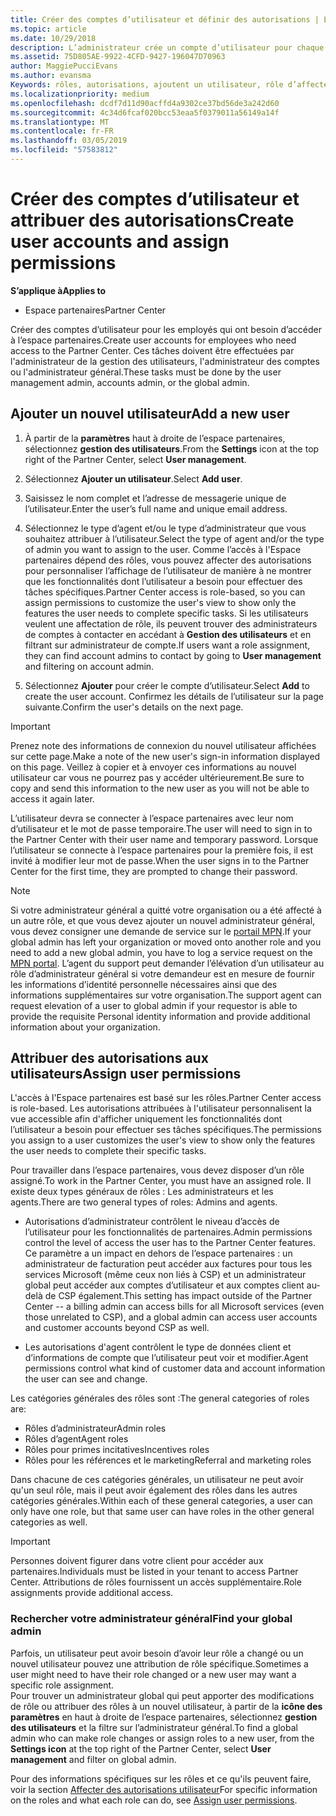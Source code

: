 ```yaml
---
title: Créer des comptes d’utilisateur et définir des autorisations | Espace partenaires
ms.topic: article
ms.date: 10/29/2018
description: L’administrateur crée un compte d’utilisateur pour chaque employé du partenaire devant accéder à l’Espace partenaires.
ms.assetid: 75D805AE-9922-4CFD-9427-196047D70963
author: MaggiePucciEvans
ms.author: evansma
Keywords: rôles, autorisations, ajoutent un utilisateur, rôle d’affecter, administrateur, agent,
ms.localizationpriority: medium
ms.openlocfilehash: dcdf7d11d90acffd4a9302ce37bd56de3a242d60
ms.sourcegitcommit: 4c34d6fcaf020bcc53eaa5f0379011a56149a14f
ms.translationtype: MT
ms.contentlocale: fr-FR
ms.lasthandoff: 03/05/2019
ms.locfileid: "57583812"
---
```

# <a name="create-user-accounts-and-assign-permissions"></a><span data-ttu-id="4703f-104">Créer des comptes d’utilisateur et attribuer des autorisations</span><span class="sxs-lookup"><span data-stu-id="4703f-104">Create user accounts and assign permissions</span></span>

<span data-ttu-id="4703f-105">**S’applique à**</span><span class="sxs-lookup"><span data-stu-id="4703f-105">**Applies to**</span></span>

-  <span data-ttu-id="4703f-106">Espace partenaires</span><span class="sxs-lookup"><span data-stu-id="4703f-106">Partner Center</span></span>

<span data-ttu-id="4703f-107">Créer des comptes d’utilisateur pour les employés qui ont besoin d’accéder à l’espace partenaires.</span><span class="sxs-lookup"><span data-stu-id="4703f-107">Create user accounts for employees who need access to the Partner Center.</span></span> <span data-ttu-id="4703f-108">Ces tâches doivent être effectuées par l'administrateur de la gestion des utilisateurs, l'administrateur des comptes ou l'administrateur général.</span><span class="sxs-lookup"><span data-stu-id="4703f-108">These tasks must be done by the user management admin, accounts admin, or the global admin.</span></span> 


## <a name="add-a-new-user"></a><span data-ttu-id="4703f-109">Ajouter un nouvel utilisateur</span><span class="sxs-lookup"><span data-stu-id="4703f-109">Add a new user</span></span>

1. <span data-ttu-id="4703f-110">À partir de la **paramètres** haut à droite de l’espace partenaires, sélectionnez **gestion des utilisateurs**.</span><span class="sxs-lookup"><span data-stu-id="4703f-110">From the **Settings** icon at the top right of the Partner Center, select **User management**.</span></span>

2.  <span data-ttu-id="4703f-111">Sélectionnez **Ajouter un utilisateur**.</span><span class="sxs-lookup"><span data-stu-id="4703f-111">Select **Add user**.</span></span>

3.  <span data-ttu-id="4703f-112">Saisissez le nom complet et l’adresse de messagerie unique de l’utilisateur.</span><span class="sxs-lookup"><span data-stu-id="4703f-112">Enter the user’s full name and unique email address.</span></span>

4.  <span data-ttu-id="4703f-113">Sélectionnez le type d’agent et/ou le type d’administrateur que vous souhaitez attribuer à l’utilisateur.</span><span class="sxs-lookup"><span data-stu-id="4703f-113">Select the type of agent and/or the type of admin you want to assign to the user.</span></span> <span data-ttu-id="4703f-114">Comme l’accès à l'Espace partenaires dépend des rôles, vous pouvez affecter des autorisations pour personnaliser l’affichage de l’utilisateur de manière à ne montrer que les fonctionnalités dont l’utilisateur a besoin pour effectuer des tâches spécifiques.</span><span class="sxs-lookup"><span data-stu-id="4703f-114">Partner Center access is role-based, so you can assign permissions to customize the user's view to show only the features the user needs to complete specific tasks.</span></span>  <span data-ttu-id="4703f-115">Si les utilisateurs veulent une affectation de rôle, ils peuvent trouver des administrateurs de comptes à contacter en accédant à **Gestion des utilisateurs** et en filtrant sur administrateur de compte.</span><span class="sxs-lookup"><span data-stu-id="4703f-115">If users want a role assignment, they can find account admins to contact by going to **User management** and filtering on account admin.</span></span>

5.  <span data-ttu-id="4703f-116">Sélectionnez **Ajouter** pour créer le compte d’utilisateur.</span><span class="sxs-lookup"><span data-stu-id="4703f-116">Select **Add** to create the user account.</span></span> <span data-ttu-id="4703f-117">Confirmez les détails de l’utilisateur sur la page suivante.</span><span class="sxs-lookup"><span data-stu-id="4703f-117">Confirm the user's details on the next page.</span></span>

> [!IMPORTANT]  
> <span data-ttu-id="4703f-118">Prenez note des informations de connexion du nouvel utilisateur affichées sur cette page.</span><span class="sxs-lookup"><span data-stu-id="4703f-118">Make a note of the new user's sign-in information displayed on this page.</span></span> <span data-ttu-id="4703f-119">Veillez à copier et à envoyer ces informations au nouvel utilisateur car vous ne pourrez pas y accéder ultérieurement.</span><span class="sxs-lookup"><span data-stu-id="4703f-119">Be sure to copy and send this information to the new user as you will not be able to access it again later.</span></span> 

<span data-ttu-id="4703f-120">L’utilisateur devra se connecter à l’espace partenaires avec leur nom d’utilisateur et le mot de passe temporaire.</span><span class="sxs-lookup"><span data-stu-id="4703f-120">The user will need to sign in to the Partner Center with their user name and temporary password.</span></span> <span data-ttu-id="4703f-121">Lorsque l’utilisateur se connecte à l’espace partenaires pour la première fois, il est invité à modifier leur mot de passe.</span><span class="sxs-lookup"><span data-stu-id="4703f-121">When the user signs in to the Partner Center for the first time, they are prompted to change their password.</span></span> 

> [!NOTE]  
>  <span data-ttu-id="4703f-122">Si votre administrateur général a quitté votre organisation ou a été affecté à un autre rôle, et que vous devez ajouter un nouvel administrateur général, vous devez consigner une demande de service sur le [portail MPN](https://partner.microsoft.com/support).</span><span class="sxs-lookup"><span data-stu-id="4703f-122">If your global admin has left your organization or moved onto another role and you need to add a new global admin, you have to log a service request on the [MPN portal](https://partner.microsoft.com/support).</span></span> <span data-ttu-id="4703f-123">L’agent du support peut demander l’élévation d’un utilisateur au rôle d’administrateur général si votre demandeur est en mesure de fournir les informations d’identité personnelle nécessaires ainsi que des informations supplémentaires sur votre organisation.</span><span class="sxs-lookup"><span data-stu-id="4703f-123">The support agent can request elevation of a user to global admin if your requestor is able to provide the requisite Personal identity information and provide additional information about your organization.</span></span>

## <a name="assign-user-permissions"></a><span data-ttu-id="4703f-124">Attribuer des autorisations aux utilisateurs</span><span class="sxs-lookup"><span data-stu-id="4703f-124">Assign user permissions</span></span>

<span data-ttu-id="4703f-125">L'accès à l'Espace partenaires est basé sur les rôles.</span><span class="sxs-lookup"><span data-stu-id="4703f-125">Partner Center access is role-based.</span></span> <span data-ttu-id="4703f-126">Les autorisations attribuées à l'utilisateur personnalisent la vue accessible afin d'afficher uniquement les fonctionnalités dont l’utilisateur a besoin pour effectuer ses tâches spécifiques.</span><span class="sxs-lookup"><span data-stu-id="4703f-126">The permissions you assign to a user customizes the user's view to show only the features the user needs to complete their specific tasks.</span></span> 

<span data-ttu-id="4703f-127">Pour travailler dans l’espace partenaires, vous devez disposer d’un rôle assigné.</span><span class="sxs-lookup"><span data-stu-id="4703f-127">To work in the Partner Center, you must have an assigned role.</span></span>  <span data-ttu-id="4703f-128">Il existe deux types généraux de rôles : Les administrateurs et les agents.</span><span class="sxs-lookup"><span data-stu-id="4703f-128">There are two general types of roles: Admins and agents.</span></span>

- <span data-ttu-id="4703f-129">Autorisations d’administrateur contrôlent le niveau d’accès de l’utilisateur pour les fonctionnalités de partenaires.</span><span class="sxs-lookup"><span data-stu-id="4703f-129">Admin permissions control the level of access the user has to the Partner Center features.</span></span> <span data-ttu-id="4703f-130">Ce paramètre a un impact en dehors de l’espace partenaires : un administrateur de facturation peut accéder aux factures pour tous les services Microsoft (même ceux non liés à CSP) et un administrateur global peut accéder aux comptes d’utilisateur et aux comptes client au-delà de CSP également.</span><span class="sxs-lookup"><span data-stu-id="4703f-130">This setting has impact outside of the Partner Center -- a billing admin can access bills for all Microsoft services (even those unrelated to CSP), and a global admin can access user accounts and customer accounts beyond CSP as well.</span></span>

- <span data-ttu-id="4703f-131">Les autorisations d'agent contrôlent le type de données client et d’informations de compte que l’utilisateur peut voir et modifier.</span><span class="sxs-lookup"><span data-stu-id="4703f-131">Agent permissions control what kind of customer data and account information the user can see and change.</span></span>
    
<span data-ttu-id="4703f-132">Les catégories générales des rôles sont :</span><span class="sxs-lookup"><span data-stu-id="4703f-132">The general categories of roles are:</span></span> 
- <span data-ttu-id="4703f-133">Rôles d’administrateur</span><span class="sxs-lookup"><span data-stu-id="4703f-133">Admin roles</span></span>
- <span data-ttu-id="4703f-134">Rôles d’agent</span><span class="sxs-lookup"><span data-stu-id="4703f-134">Agent roles</span></span>
- <span data-ttu-id="4703f-135">Rôles pour primes incitatives</span><span class="sxs-lookup"><span data-stu-id="4703f-135">Incentives roles</span></span>
- <span data-ttu-id="4703f-136">Rôles pour les références et le marketing</span><span class="sxs-lookup"><span data-stu-id="4703f-136">Referral and marketing roles</span></span>


<span data-ttu-id="4703f-137">Dans chacune de ces catégories générales, un utilisateur ne peut avoir qu'un seul rôle, mais il peut avoir également des rôles dans les autres catégories générales.</span><span class="sxs-lookup"><span data-stu-id="4703f-137">Within each of these general categories, a user can only have one role, but that same user can have roles in the other general categories as well.</span></span> 

>[!Important]
><span data-ttu-id="4703f-138">Personnes doivent figurer dans votre client pour accéder aux partenaires.</span><span class="sxs-lookup"><span data-stu-id="4703f-138">Individuals must be listed in your tenant to access Partner Center.</span></span> <span data-ttu-id="4703f-139">Attributions de rôles fournissent un accès supplémentaire.</span><span class="sxs-lookup"><span data-stu-id="4703f-139">Role assignments provide additional access.</span></span>


### <a name="find-your-global-admin"></a><span data-ttu-id="4703f-140">Rechercher votre administrateur général</span><span class="sxs-lookup"><span data-stu-id="4703f-140">Find your global admin</span></span>

<span data-ttu-id="4703f-141">Parfois, un utilisateur peut avoir besoin d’avoir leur rôle a changé ou un nouvel utilisateur pouvez une attribution de rôle spécifique.</span><span class="sxs-lookup"><span data-stu-id="4703f-141">Sometimes a user might need to have their role changed or a new user may want a specific role assignment.</span></span>  
<span data-ttu-id="4703f-142">Pour trouver un administrateur global qui peut apporter des modifications de rôle ou attribuer des rôles à un nouvel utilisateur, à partir de la **icône des paramètres** en haut à droite de l’espace partenaires, sélectionnez **gestion des utilisateurs** et la filtre sur l’administrateur général.</span><span class="sxs-lookup"><span data-stu-id="4703f-142">To find a global admin who can make role changes or assign roles to a new user, from the **Settings icon** at the top right of the Partner Center, select **User management** and filter on global admin.</span></span> 

<span data-ttu-id="4703f-143">Pour des informations spécifiques sur les rôles et ce qu'ils peuvent faire, voir la section [Affecter des autorisations utilisateur](permissions-overview.md)</span><span class="sxs-lookup"><span data-stu-id="4703f-143">For specific information on the roles and what each role can do, see [Assign user permissions](permissions-overview.md).</span></span>





